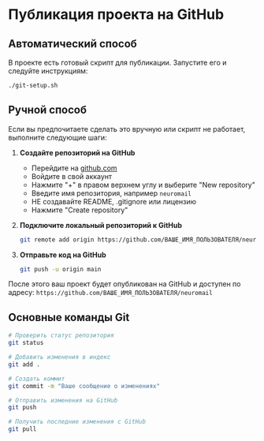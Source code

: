 # Публикация проекта на GitHub

## Автоматический способ

В проекте есть готовый скрипт для публикации. Запустите его и следуйте инструкциям:

```bash
./git-setup.sh
```

## Ручной способ

Если вы предпочитаете сделать это вручную или скрипт не работает, выполните следующие шаги:

1. **Создайте репозиторий на GitHub**
   - Перейдите на [github.com](https://github.com/)
   - Войдите в свой аккаунт
   - Нажмите "+" в правом верхнем углу и выберите "New repository"
   - Введите имя репозитория, например `neuromail`
   - НЕ создавайте README, .gitignore или лицензию
   - Нажмите "Create repository"

2. **Подключите локальный репозиторий к GitHub**
   ```bash
   git remote add origin https://github.com/ВАШЕ_ИМЯ_ПОЛЬЗОВАТЕЛЯ/neuromail.git
   ```

3. **Отправьте код на GitHub**
   ```bash
   git push -u origin main
   ```

После этого ваш проект будет опубликован на GitHub и доступен по адресу:
`https://github.com/ВАШЕ_ИМЯ_ПОЛЬЗОВАТЕЛЯ/neuromail`

## Основные команды Git

```bash
# Проверить статус репозитория
git status

# Добавить изменения в индекс
git add .

# Создать коммит
git commit -m "Ваше сообщение о изменениях"

# Отправить изменения на GitHub
git push

# Получить последние изменения с GitHub
git pull
``` 